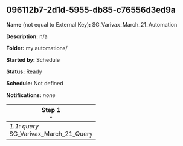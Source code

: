 ## 096112b7-2d1d-5955-db85-c76556d3ed9a

**Name** (not equal to External Key)**:** SG_Varivax_March_21_Automation

**Description:** n/a

**Folder:** my automations/

**Started by:** Schedule

**Status:** Ready

**Schedule:** Not defined

**Notifications:** _none_


| Step 1<br>_<small>-</small>_ |
| --- |
| _1.1: query_<br>SG_Varivax_March_21_Query |
